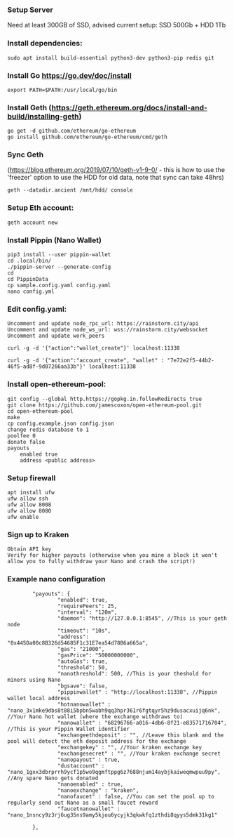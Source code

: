 ### Setup Server
Need at least 300GB of SSD, advised current setup: SSD 500Gb + HDD 1Tb

### Install dependencies:
	sudo apt install build-essential python3-dev python3-pip redis git
  
### Install Go https://go.dev/doc/install
    export PATH=$PATH:/usr/local/go/bin

### Install Geth (https://geth.ethereum.org/docs/install-and-build/installing-geth)
	go get -d github.com/ethereum/go-ethereum
	go install github.com/ethereum/go-ethereum/cmd/geth


### Sync Geth 
(https://blog.ethereum.org/2019/07/10/geth-v1-9-0/ - this is how to use the 'freezer' option to use the HDD for old data, note that sync can take 48hrs)

  `geth --datadir.ancient /mnt/hdd/ console`

### Setup Eth account:
	geth account new

### Install Pippin (Nano Wallet)
	pip3 install --user pippin-wallet
	cd .local/bin/
	./pippin-server --generate-config
	cd
	cd PippinData
	cp sample.config.yaml config.yaml
	nano config.yml

### Edit config.yaml:
	Uncomment and update node_rpc_url: https://rainstorm.city/api
	Uncomment and update node_ws_url: wss://rainstorm.city/websocket
	Uncomment and update work_peers

  `curl -g -d '{"action":"wallet_create"}' localhost:11338`
  
  `curl -g -d '{"action":"account_create", "wallet" : "7e72e2f5-44b2-46f5-ad8f-9d07266aa33b"}' localhost:11338`

### Install open-ethereum-pool:
	git config --global http.https://gopkg.in.followRedirects true
	git clone https://github.com/jamescoxon/open-ethereum-pool.git
	cd open-ethereum-pool
	make
    cp config.example.json config.json
    change redis database to 1
    poolfee 0
    donate false
    payouts
    	enabled true
    	address <public address>

### Setup firewall
	apt install ufw
	ufw allow ssh
	ufw allow 8008
	ufw allow 8080
	ufw enable

### Sign up to Kraken
	Obtain API key
	Verify for higher payouts (otherwise when you mine a block it won't allow you to fully withdraw your Nano and crash the script!)



### Example nano configuration
```
        "payouts": {
                "enabled": true,
                "requirePeers": 25,
                "interval": "120m",
                "daemon": "http://127.0.0.1:8545", //This is your geth node
                "timeout": "10s",
                "address": "0x445Da00c8B326d54685F1c31E7ea54d78B6a665a",
                "gas": "21000",
                "gasPrice": "50000000000",
                "autoGas": true,
                "threshold": 50,
                "nanothreshold": 500, //This is your theshold for miners using Nano
                "bgsave": false,
                "pippinwallet" : "http://localhost:11338", //Pippin wallet local address
                "hotnanowallet" : "nano_3x1mke9dbs8t88i5bpbn5wabh9qq3hpr361r6fgtqyr5hz9dusacxuijq6nk", //Your Nano hot wallet (where the exchange withdraws to)
                "nanowallet" : "68296766-a016-4db6-8f21-e83571716704", //This is your Pippin Wallet identifier
                "exchangeethdeposit" : "", //Leave this blank and the pool will detect the eth deposit address for the exchange
                "exchangekey" : "", //Your kraken exchange key
                "exchangesecret" : "", //Your kraken exchange secret
                "nanopayout" : true,
                "dustaccount" : "nano_1gxx3dbrprrh9ycf1p5wo9qgmftppg6z7688njum14aybjkaiweqmwpuu9py", //Any spare Nano gets donated
                "nanoenabled" : true,
                "nanoexchange" : "kraken",
                "nanofaucet" : false, //You can set the pool up to regularly send out Nano as a small faucet reward
                "faucetnanowallet" : "nano_1nsncy9z3rj6ug35ns9amy5kjou6ycyjk3qkwkfq1zthdi8qyys5dmk31kg1"

        },
```
